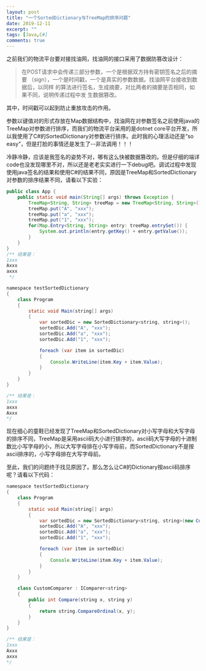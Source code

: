 ```yaml
---
layout: post
title: "一个SortedDictionary与TreeMap的排序问题"
date: 2019-12-11
excerpt: ""
tags: [Java,C#]
comments: true
---
```


​		之前我们的物流平台要对接找油网，找油网的接口采用了数据防篡改设计：

> 在POST请求中会传递三部分参数，一个是根据双方持有密钥签名之后的摘要
> （sign），一个是时间戳，一个是真实的参数数据。找油网平台接收到数据后，以同样
> 的算法进行签名，生成摘要，对比两者的摘要是否相同，如果不同，说明传递过程中发
> 生数据篡改。

其中，时间戳可以起到防止重放攻击的作用。

​		参数以键值对的形式存放在Map数据结构中，找油网在对参数签名之前使用java的TreeMap对参数进行排序，而我们的物流平台采用的是dotnet core平台开发，所以我使用了C#的SortedDictionary对参数进行排序。此时我的心理活动还是“so easy”，但是打脸的事情还是发生了--非法调用！！！

​		冷静冷静，应该是我签名的姿势不对，哪有这么快被数据篡改的。但是仔细的端详code也没发现哪里不对，所以还是老老实实进行一下debug吧。调试过程中发现使用java签名的结果和使用C#的结果不同，原因是TreeMap和SortedDictionary对参数的排序结果不同，请看以下实验：



```java
public class App {
    public static void main(String[] args) throws Exception {
        TreeMap<String, String> treeMap = new TreeMap<String, String>();
        treeMap.put("A", "xxx");
        treeMap.put("a", "xxx");
        treeMap.put("1", "xxx");
        for(Map.Entry<String, String> entry: treeMap.entrySet()) {
            System.out.println(entry.getKey() + entry.getValue());
        }
    }
}
/** 结果是：
1xxx
Axxx
axxx
 */
```



```java
namespace testSortedDictionary
{
    class Program
    {
        static void Main(string[] args)
        {
            var sortedDic = new SortedDictionary<string, string>();
            sortedDic.Add("A", "xxx");
            sortedDic.Add("a", "xxx");
            sortedDic.Add("1", "xxx");

            foreach (var item in sortedDic)
            {
                Console.WriteLine(item.Key + item.Value);
            }
        }
    }
}

/** 结果是：
1xxx
axxx
Axxx
*/
```



​		现在细心的童鞋已经发现了TreeMap和SortedDictionary对小写字母和大写字母的排序不同，TreeMap是采用ascii码大小进行排序的，ascii码大写字母的十进制数比小写字母的小，所以大写字母排在小写字母前，而SortedDictionary不是按ascii排序的，小写字母排在大写字母前。

​		至此，我们的问题终于找见原因了。那么怎么让C#的Dictionary按ascii码排序呢？请看以下代码：



```java
namespace testSortedDictionary
{
    class Program
    {
        static void Main(string[] args)
        {
            var sortedDic = new SortedDictionary<string, string>(new CustomComparer());
            sortedDic.Add("A", "xxx");
            sortedDic.Add("a", "xxx");
            sortedDic.Add("1", "xxx");

            foreach (var item in sortedDic)
            {
                Console.WriteLine(item.Key + item.Value);
            }
        }
    }

    class CustomComparer : IComparer<string>
    {
        public int Compare(string x, string y)
        {
            return string.CompareOrdinal(x, y);
        }
    }
}

/** 结果是：
1xxx
Axxx
axxx
*/
```

